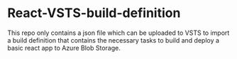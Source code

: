 # React-VSTS-build-definition
This repo only contains a json file which can be uploaded to VSTS to import a build definition that contains the necessary tasks to build and deploy a basic react app to Azure Blob Storage. 
